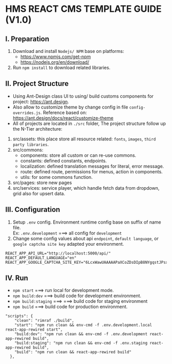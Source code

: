 HMS REACT CMS TEMPLATE GUIDE (V1.0) 
===================================

I. Preparation
--------------
1. Download and install `Nodejs/ NPM` base on platforms:
   * https://www.npmjs.com/get-npm
   * https://nodejs.org/en/download/
2. Run `npm install` to download related libraries.

II. Project Structure
---------------------
* Using Ant-Design class UI to using/ build customs components for project: https://ant.design.
* Also allow to customize theme by change config in file `config-overrides.js`. Reference based on: https://ant.design/docs/react/customize-theme
* All of projects are located in `./src` folder, The project structure follow up the N-Tier architecture:
1. src/assets: this place store all resource related: `fonts`, `images`, `third party libraries`.
2. src/commons: 
    * components: store all custom or can re-use commons. 
    * constants: defined constants, endpoints.
    * localization: defined translation messages for literal, error message.
    * route: defined route, permissions for menus, action in components.
    * utils: for some commons function.
3. src/pages: store new pages 
4. src/services: service player, which handle fetch data from dropdown, grid also for upsert data.

III. Configuration
---------------------
1. Setup `.env` config. Environment runtime config base on suffix of name file.\
Ex: `.env.development` ===> all config for `development`
2. Change some config values about api `endpoint`, `default language`, or `google captcha site key` adapted your environment.
```
REACT_APP_API_URL="http://localhost:5000/api/"
REACT_APP_DEFAULT_LANGUAGE="en"
REACT_APP_GOOGLE_CAPTCHA_SITE_KEY="6LcxWawUAAAAAPaXCoZDsDIpB8NYgqstJPsxfVgh"
```

IV. Run
-------
* `npm start` ===> run local for development mode.
* `npm build:dev` ===> build code for development environment.
* `npm build:staging` ===> ===> build code for staging environment
* `npm build` ===> build code for production environment.

```
"scripts": {
    "clean": "rimraf ./build",
    "start": "npm run clean && env-cmd -f .env.development.local react-app-rewired start",
    "build:dev": "npm run clean && env-cmd -f .env.development react-app-rewired build",
    "build:staging": "npm run clean && env-cmd -f .env.staging react-app-rewired build",
    "build": "npm run clean && react-app-rewired build"
  },
```
